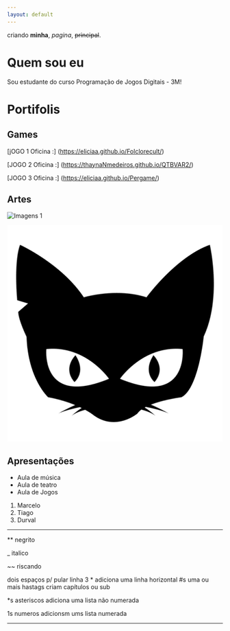 ```yaml
---
layout: default
---
```


criando **minha**, _pagina_,  ~~principal~~.
 
# Quem sou eu 

Sou estudante do curso Programação de Jogos Digitais - 3M!

# Portifolis

## Games 

[jOGO 1 Oficina :] (https://eliciaa.github.io/Folclorecult/) 

[JOGO 2 Oficina :] (https://thaynaNmedeiros.github.io/QTBVAR2/)

[JOGO 3 Oficina :] (https://eliciaa.github.io/Pergame/)

## Artes
![Imagens 1](https://br.vexels.com/png-svg/previsualizar/132714/rosto-bruxa-do-gato)

![](gatinho.png)

## Apresentações
* Aula de música 
* Aula de teatro
* Aula de Jogos
1. Marcelo 
2. Tiago
3. Durval
 
* * *





** negrito

_ italico

~~ riscando

  dois espaços p/ pular linha
 3 * adiciona uma linha horizontal
 #s uma ou mais hastags criam capítulos ou sub 
 
 *s asteriscos adiciona uma lista não numerada 
 
 1s numeros adicionsm ums lista numerada 
 
 
 * * *
